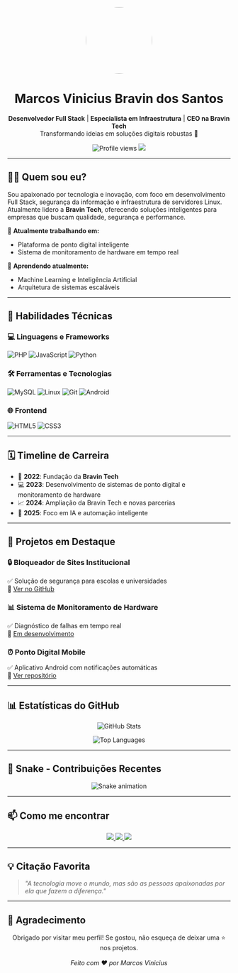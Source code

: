 <!-- AVATAR + NOME -->
<p align="center">
  <img src="https://avatars.githubusercontent.com/u/152446896?v=4" width="150" style="border-radius:50%;">
</p>

<h1 align="center">Marcos Vinicius Bravin dos Santos</h1>

<p align="center">
  <b>Desenvolvedor Full Stack</b> | <b>Especialista em Infraestrutura</b> | <b>CEO na Bravin Tech</b>  
  <br>
  Transformando ideias em soluções digitais robustas 🚀
</p>

<p align="center">
  <img src="https://komarev.com/ghpvc/?username=MarcosBravin&style=flat-square&color=blue" alt="Profile views" /> 
  <img src="https://img.shields.io/github/followers/MarcosBravin?label=Seguidores&style=social" />
</p>

---

## 👨‍💻 Quem sou eu?

Sou apaixonado por tecnologia e inovação, com foco em desenvolvimento Full Stack, segurança da informação e infraestrutura de servidores Linux.  
Atualmente lidero a **Bravin Tech**, oferecendo soluções inteligentes para empresas que buscam qualidade, segurança e performance.  

🔭 **Atualmente trabalhando em:**  
- Plataforma de ponto digital inteligente  
- Sistema de monitoramento de hardware em tempo real  

🌱 **Aprendendo atualmente:**  
- Machine Learning e Inteligência Artificial  
- Arquitetura de sistemas escaláveis  

---

## 🚀 Habilidades Técnicas

### 💻 Linguagens e Frameworks
![PHP](https://img.shields.io/badge/PHP-777BB4?style=for-the-badge&logo=php&logoColor=white)
![JavaScript](https://img.shields.io/badge/JavaScript-F7DF1E?style=for-the-badge&logo=javascript&logoColor=black)
![Python](https://img.shields.io/badge/Python-3776AB?style=for-the-badge&logo=python&logoColor=white)

### 🛠️ Ferramentas e Tecnologias
![MySQL](https://img.shields.io/badge/MySQL-005C84?style=for-the-badge&logo=mysql&logoColor=white)
![Linux](https://img.shields.io/badge/Linux-FCC624?style=for-the-badge&logo=linux&logoColor=black)
![Git](https://img.shields.io/badge/Git-F05032?style=for-the-badge&logo=git&logoColor=white)
![Android](https://img.shields.io/badge/Android-3DDC84?style=for-the-badge&logo=android&logoColor=white)

### 🌐 Frontend
![HTML5](https://img.shields.io/badge/HTML5-E34F26?style=for-the-badge&logo=html5&logoColor=white)
![CSS3](https://img.shields.io/badge/CSS3-1572B6?style=for-the-badge&logo=css3&logoColor=white)

---

## 🗓️ Timeline de Carreira

- 🚀 **2022**: Fundação da **Bravin Tech**  
- 💻 **2023**: Desenvolvimento de sistemas de ponto digital e monitoramento de hardware  
- 📈 **2024**: Ampliação da Bravin Tech e novas parcerias  
- 🧠 **2025**: Foco em IA e automação inteligente  

---

## 📂 Projetos em Destaque

### 🔒 **Bloqueador de Sites Institucional**  
✅ Solução de segurança para escolas e universidades  
🔗 [Ver no GitHub](https://github.com/MarcosBravin/projeto-bloqueador)

### 📊 **Sistema de Monitoramento de Hardware**  
✅ Diagnóstico de falhas em tempo real  
🔗 [Em desenvolvimento](#)

### ⏰ **Ponto Digital Mobile**  
✅ Aplicativo Android com notificações automáticas  
🔗 [Ver repositório](https://github.com/MarcosBravin/ponto-digital)

---

## 📊 Estatísticas do GitHub

<p align="center">
  <img src="https://github-readme-stats.vercel.app/api?username=MarcosBravin&show_icons=true&theme=radical&hide_border=true" alt="GitHub Stats" />
</p>

<p align="center">
  <img src="https://github-readme-stats.vercel.app/api/top-langs/?username=MarcosBravin&layout=compact&theme=radical&hide_border=true" alt="Top Languages" />
</p>

---

## 🐍 Snake - Contribuições Recentes

<p align="center">
  <img src="https://github.com/MarcosBravin/MarcosBravin/blob/output/github-contribution-grid-snake.svg" alt="Snake animation" />
</p>

---

## 📫 Como me encontrar

<p align="center">
  <a href="https://www.bravintech.com.br" target="_blank">
    <img src="https://img.shields.io/badge/Site-BRAVINTECH.COM.BR-4CAF50?style=for-the-badge&logo=google-chrome&logoColor=white">
  </a>
  
  <a href="https://br.linkedin.com/in/marcos-vinicius-bravin-dos-santos-4610b8358" target="_blank">
    <img src="https://img.shields.io/badge/LinkedIn-Marcos%20Vinicius-0077B5?style=for-the-badge&logo=linkedin&logoColor=white">
  </a>

  <a href="mailto:marcosmv022@gmail.com">
    <img src="https://img.shields.io/badge/Email-marcosmv022@gmail.com-D14836?style=for-the-badge&logo=gmail&logoColor=white">
  </a>
</p>

---

## 💡 Citação Favorita

> _"A tecnologia move o mundo, mas são as pessoas apaixonadas por ela que fazem a diferença."_  

---

## 🙏 Agradecimento

<p align="center">
  Obrigado por visitar meu perfil!  
  Se gostou, não esqueça de deixar uma ⭐ nos projetos.  
  <br><br>
  <i>Feito com ❤️ por Marcos Vinicius</i>
</p>
